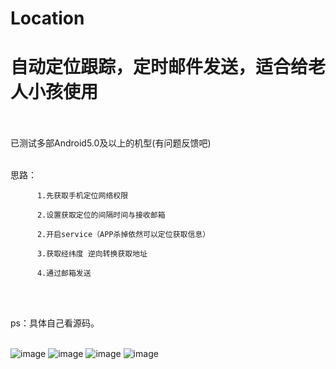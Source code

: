 # Location
# 自动定位跟踪，定时邮件发送，适合给老人小孩使用<br> <br> 

已测试多部Android5.0及以上的机型(有问题反馈吧)<br> <br> 

思路：     
 
          1.先获取手机定位网络权限
          
          2.设置获取定位的间隔时间与接收邮箱

          2.开启service（APP杀掉依然可以定位获取信息）
          
          3.获取经纬度 逆向转换获取地址

          4.通过邮箱发送
<br> <br> 

ps：具体自己看源码。<br> <br> 


 ![image](https://github.com/qq2068254/Location/blob/master/screenshots/1.jpg)
  ![image](https://github.com/qq2068254/Location/blob/master/screenshots/2.jpg)
   ![image](https://github.com/qq2068254/Location/blob/master/screenshots/3.jpg)
    ![image](https://github.com/qq2068254/Location/blob/master/screenshots/4.jpg)
